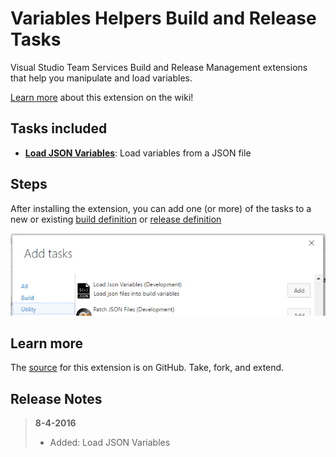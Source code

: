 # Variables Helpers Build and Release Tasks

Visual Studio Team Services Build and Release Management extensions that help you manipulate and load variables.

[Learn more](https://github.com/geeklearningio/gl-vsts-tasks-variables/wiki) about this extension on the wiki!

## Tasks included

* **[Load JSON Variables](https://github.com/geeklearningio/gl-vsts-tasks-variables/wiki/Load-JSON-Variables)**: Load variables from a JSON file

## Steps

After installing the extension, you can add one (or more) of the tasks to a new or existing [build definition](https://www.visualstudio.com/en-us/docs/build/define/create) or [release definition](https://www.visualstudio.com/en-us/docs/release/author-release-definition/more-release-definition)

![add-task](Screenshots/Add-Tasks.png)

## Learn more

The [source](https://github.com/geeklearningio/gl-vsts-tasks-variables) for this extension is on GitHub. Take, fork, and extend.

## Release Notes

> **8-4-2016**
> - Added: Load JSON Variables
